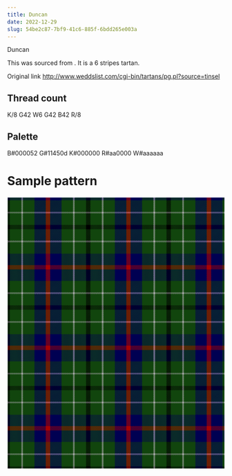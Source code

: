```yaml
---
title: Duncan
date: 2022-12-29
slug: 54be2c87-7bf9-41c6-885f-6bdd265e003a
---
```

Duncan

This was sourced from <no value>.  It is a 6 stripes tartan.

Original link http://www.weddslist.com/cgi-bin/tartans/pg.pl?source=tinsel

## Thread count
K/8 G42 W6 G42 B42 R/8

## Palette
B#000052 G#11450d K#000000 R#aa0000 W#aaaaaa

# Sample pattern

![Tartan detail](tartan.png "K/8 G42 W6 G42 B42 R/8 tartan")